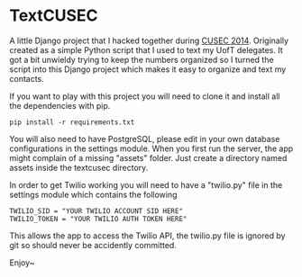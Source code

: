 # TextCUSEC

A little Django project that I hacked together during [CUSEC 2014](http://2014.cusec.net "CUSEC 2014"). Originally created as a simple Python script that I used to text my UofT delegates. It got a bit unwieldy trying to keep the numbers organized so I turned the script into this Django project which makes it easy to organize and text my contacts.

If you want to play with this project you will need to clone it and install all the dependencies with pip.

```
pip install -r requirements.txt
```

You will also need to have PostgreSQL, please edit in your own database configurations in the settings module. When you first run the server, the app might complain of a missing "assets" folder. Just create a directory named assets inside the textcusec directory.

In order to get Twilio working you will need to have a "twilio.py" file in the settings module which contains the following

```
TWILIO_SID = "YOUR TWILIO ACCOUNT SID HERE"
TWILIO_TOKEN = "YOUR TWILIO AUTH TOKEN HERE"
```

This allows the app to access the Twilio API, the twilio.py file is ignored by git so should never be accidently committed.

Enjoy~
